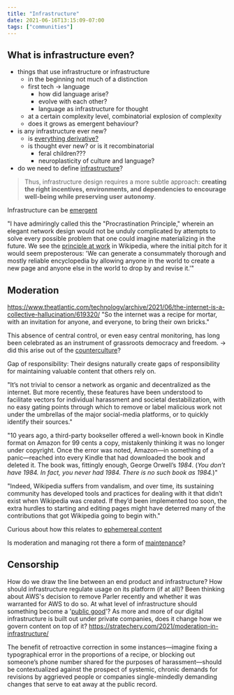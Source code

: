 ```yaml
---
title: "Infrastructure"
date: 2021-06-16T13:15:09-07:00
tags: ["communities"]
---
```


## What is infrastructure even?
-   things that use infrastructure or infrastructure
    -   in the beginning not much of a distinction
    -   first tech → language
        -   how did language arise?
        -   evolve with each other?
        -   language as infrastructure for thought
    -   at a certain complexity level, combinatorial explosion of complexity
    -   does it grows as emergent behaviour?
-   is any infrastructure ever new?
    -   is [everything derivative?](thoughts/originality.md)
    -   is thought ever new? or is it recombinatorial
        -   feral children???
        -   neuroplasticity of culture and language?
- do we need to define [infrastructure](https://www.bloomberg.com/opinion/articles/2021-04-09/the-meaning-of-infrastructure-is-a-pointless-debate)?

> Thus, infrastructure design requires a more subtle approach: **creating the right incentives, environments, and dependencies to encourage well-being while preserving user autonomy**.

Infrastructure can be [emergent](/thoughts/emergent-behaviour)

"I have admiringly called this the "Procrastination Principle," wherein an elegant network design would not be unduly complicated by attempts to solve every possible problem that one could imagine materializing in the future. We see the [principle at work](http://yupnet.org/zittrain/2008/03/01/chapter-6-the-lessons-of-wikipedia/#27) in Wikipedia, where the initial pitch for it would seem preposterous: 'We can generate a consummately thorough and mostly reliable encyclopedia by allowing anyone in the world to create a new page and anyone else in the world to drop by and revise it.'"

## Moderation
https://www.theatlantic.com/technology/archive/2021/06/the-internet-is-a-collective-hallucination/619320/
"So the internet was a recipe for mortar, with an invitation for anyone, and everyone, to bring their own bricks."

This absence of central control, or even easy central monitoring, has long been celebrated as an instrument of grassroots democracy and freedom. -> did this arise out of the [counterculture](thoughts/books/fctc.md)?

Gap of responsibility: Their designs naturally create gaps of responsibility for maintaining valuable content that others rely on.

"It’s not trivial to censor a network as organic and decentralized as the internet. But more recently, these features have been understood to facilitate vectors for individual harassment and societal destabilization, with no easy gating points through which to remove or label malicious work not under the umbrellas of the major social-media platforms, or to quickly identify their sources."

"10 years ago, a third-party bookseller offered a well-known book in Kindle format on Amazon for 99 cents a copy, mistakenly thinking it was no longer under copyright. Once the error was noted, Amazon—in something of a panic—reached into every Kindle that had downloaded the book and deleted it. The book was, fittingly enough, George Orwell’s _1984_. (_You don’t have 1984. In fact, you never had 1984. There is no such book as 1984._)"

"Indeed, Wikipedia suffers from vandalism, and over time, its sustaining community has developed tools and practices for dealing with it that didn’t exist when Wikipedia was created. If they’d been implemented too soon, the extra hurdles to starting and editing pages might have deterred many of the contributions that got Wikipedia going to begin with."

Curious about how this relates to [ephemereal content](/thoughts/ephemereal-content)

Is moderation and managing rot there a form of [maintenance](/thoughts/creation-vs-maintenance)?

## Censorship
How do we draw the line between an end product and infrastructure? How should infrastructure regulate usage on its platform (if at all)? Been thinking about AWS's decision to remove Parler recently and whether it was warranted for AWS to do so. At what level of infrastructure should something become a '[public good](thoughts/public-goods.md)'? As more and more of our digital infrastructure is built out under private companies, does it change how we govern content on top of it?
https://stratechery.com/2021/moderation-in-infrastructure/

The benefit of retroactive correction in some instances—imagine fixing a typographical error in the proportions of a recipe, or blocking out someone’s phone number shared for the purposes of harassment—should be contextualized against the prospect of systemic, chronic demands for revisions by aggrieved people or companies single-mindedly demanding changes that serve to eat away at the public record.

